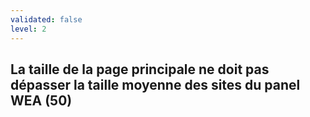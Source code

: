 ```yaml
---
validated: false
level: 2
---
```


## La taille de la page principale ne doit pas dépasser la taille moyenne des sites du panel WEA (50)
